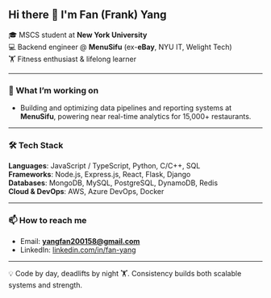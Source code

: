 ## Hi there 👋 I'm Fan (Frank) Yang  

🎓 MSCS student at **New York University**  
💻 Backend engineer @ **MenuSifu** (ex-**eBay**, NYU IT, Welight Tech)  
🏋️ Fitness enthusiast & lifelong learner  

---

### 🚀 What I’m working on
- Building and optimizing data pipelines and reporting systems at **MenuSifu**, powering near real-time analytics for 15,000+ restaurants.  

---

### 🛠️ Tech Stack
**Languages**: JavaScript / TypeScript, Python, C/C++, SQL  
**Frameworks**: Node.js, Express.js, React, Flask, Django  
**Databases**: MongoDB, MySQL, PostgreSQL, DynamoDB, Redis  
**Cloud & DevOps**: AWS, Azure DevOps, Docker  

---

### 📫 How to reach me
- Email: **yangfan200158@gmail.com**  
- LinkedIn: [linkedin.com/in/fan-yang](https://linkedin.com/in/fan-yang)  

---

💡 Code by day, deadlifts by night 🏋️. Consistency builds both scalable systems and strength.
